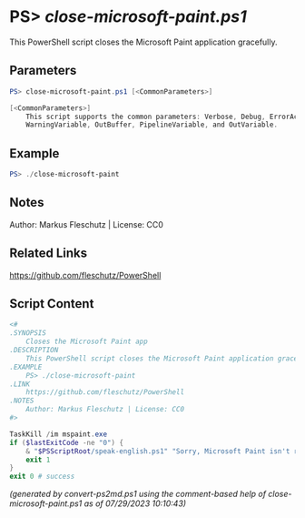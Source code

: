 PS> *close-microsoft-paint.ps1*
====================

This PowerShell script closes the Microsoft Paint application gracefully.

Parameters
----------
```powershell
PS> close-microsoft-paint.ps1 [<CommonParameters>]

[<CommonParameters>]
    This script supports the common parameters: Verbose, Debug, ErrorAction, ErrorVariable, WarningAction, 
    WarningVariable, OutBuffer, PipelineVariable, and OutVariable.
```

Example
-------
```powershell
PS> ./close-microsoft-paint

```

Notes
-----
Author: Markus Fleschutz | License: CC0

Related Links
-------------
https://github.com/fleschutz/PowerShell

Script Content
--------------
```powershell
<#
.SYNOPSIS
	Closes the Microsoft Paint app 
.DESCRIPTION
	This PowerShell script closes the Microsoft Paint application gracefully.
.EXAMPLE
	PS> ./close-microsoft-paint
.LINK
	https://github.com/fleschutz/PowerShell
.NOTES
	Author: Markus Fleschutz | License: CC0
#>

TaskKill /im mspaint.exe
if ($lastExitCode -ne "0") {
	& "$PSScriptRoot/speak-english.ps1" "Sorry, Microsoft Paint isn't running."
	exit 1
}
exit 0 # success
```

*(generated by convert-ps2md.ps1 using the comment-based help of close-microsoft-paint.ps1 as of 07/29/2023 10:10:43)*
